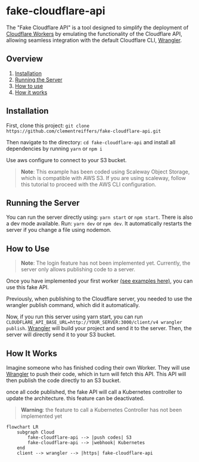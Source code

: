 # fake-cloudflare-api

The "Fake Cloudflare API" is a tool designed to simplify the deployment of 
[Cloudflare Workers](https://workers.cloudflare.com/) by emulating the functionality 
of the Cloudflare API, allowing seamless integration with the default Cloudflare CLI, [Wrangler](https://github.com/cloudflare/workers-sdk#readme).

## Overview

1. [Installation](#installation)
2. [Running the Server](#running-the-server)
3. [How to use](#how-to-use)
4. [How it works](#how-it-works)

## Installation

First, clone this project: `git clone https://github.com/clementreiffers/fake-cloudflare-api.git`

Then navigate to the directory: `cd fake-cloudflare-api` and install all dependencies by running `yarn` or `npm i`

Use aws configure to connect to your S3 bucket.

> **Note**:
> This example has been coded using Scaleway Object Storage, which is compatible with AWS S3.
> If you are using scaleway, follow this tutorial to proceed with the AWS CLI configuration.

## Running the Server

You can run the server directly using: `yarn start` or `npm start`.
There is also a dev mode available. Run: `yarn dev` or `npm dev`. It automatically restarts 
the server if you change a file using nodemon.

## How to Use

> **Note**: The login feature has not been implemented yet. Currently, the server only 
> allows publishing code to a server.

Once you have implemented your first worker 
[(see examples here)](https://developers.cloudflare.com/workers/examples#:~:text=Return%20small%20HTML%20page%20Deliver%20an%20HTML%20page,HTML%20from%20the%20response%2C%20and%20serve%20that%20HTML), 
you can use this fake API.

Previously, when publishing to the Cloudflare server, you needed to use the wrangler publish command, which did it automatically.

Now, if you run this server using yarn start, you can run `CLOUDFLARE_API_BASE_URL=http://YOUR_SERVER:3000/client/v4 wrangler publish`.
[Wrangler](https://github.com/cloudflare/workers-sdk#readme) will build your project and send it to the server. Then, the server will directly send it to your S3 bucket.

## How It Works

Imagine someone who has finished coding their own Worker. They will use [Wrangler](https://github.com/cloudflare/workers-sdk#readme) to push their code, which in turn will 
fetch this API. This API will then publish the code directly to an S3 bucket.

once all code published, the fake API will call a Kubernetes controller to update the architecture.
this feature can be deactivated.

> **Warning**:
> the feature to call a Kubernetes Controller has not been implemented yet

```mermaid
flowchart LR
    subgraph Cloud 
        fake-cloudflare-api --> |push codes| S3
        fake-cloudflare-api --> |webhook| Kubernetes
    end
    client --> wrangler --> |https| fake-cloudflare-api
```
